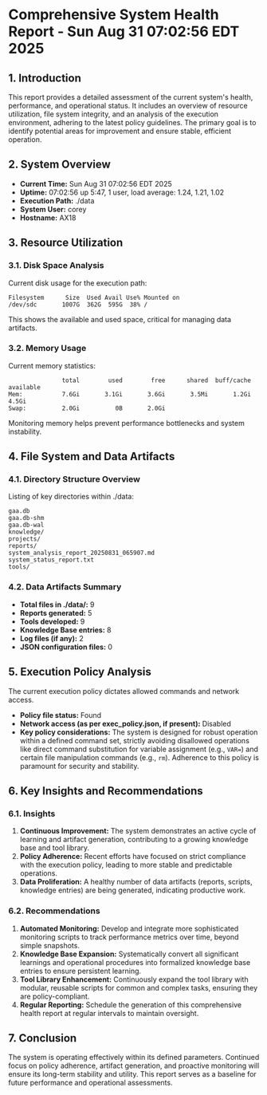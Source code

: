 # Comprehensive System Health Report - Sun Aug 31 07:02:56 EDT 2025

## 1. Introduction
This report provides a detailed assessment of the current system's health, performance, and operational status. It includes an overview of resource utilization, file system integrity, and an analysis of the execution environment, adhering to the latest policy guidelines. The primary goal is to identify potential areas for improvement and ensure stable, efficient operation.

## 2. System Overview
- **Current Time:** Sun Aug 31 07:02:56 EDT 2025
- **Uptime:**  07:02:56 up  5:47,  1 user,  load average: 1.24, 1.21, 1.02
- **Execution Path:** ./data
- **System User:** corey
- **Hostname:** AX18

## 3. Resource Utilization
### 3.1. Disk Space Analysis
Current disk usage for the execution path:
```
Filesystem      Size  Used Avail Use% Mounted on
/dev/sdc       1007G  362G  595G  38% /
```
This shows the available and used space, critical for managing data artifacts.

### 3.2. Memory Usage
Current memory statistics:
```
               total        used        free      shared  buff/cache   available
Mem:           7.6Gi       3.1Gi       3.6Gi       3.5Mi       1.2Gi       4.5Gi
Swap:          2.0Gi          0B       2.0Gi
```
Monitoring memory helps prevent performance bottlenecks and system instability.

## 4. File System and Data Artifacts
### 4.1. Directory Structure Overview
Listing of key directories within ./data:
```
gaa.db
gaa.db-shm
gaa.db-wal
knowledge/
projects/
reports/
system_analysis_report_20250831_065907.md
system_status_report.txt
tools/
```

### 4.2. Data Artifacts Summary
- **Total files in ./data/:** 9
- **Reports generated:** 5
- **Tools developed:** 9
- **Knowledge Base entries:** 8
- **Log files (if any):** 2
- **JSON configuration files:** 0

## 5. Execution Policy Analysis
The current execution policy dictates allowed commands and network access.
- **Policy file status:** Found
- **Network access (as per exec_policy.json, if present):** Disabled
- **Key policy considerations:** The system is designed for robust operation within a defined command set, strictly avoiding disallowed operations like direct command substitution for variable assignment (e.g., `VAR=`) and certain file manipulation commands (e.g., `rm`). Adherence to this policy is paramount for security and stability.

## 6. Key Insights and Recommendations
### 6.1. Insights
1.  **Continuous Improvement:** The system demonstrates an active cycle of learning and artifact generation, contributing to a growing knowledge base and tool library.
2.  **Policy Adherence:** Recent efforts have focused on strict compliance with the execution policy, leading to more stable and predictable operations.
3.  **Data Proliferation:** A healthy number of data artifacts (reports, scripts, knowledge entries) are being generated, indicating productive work.

### 6.2. Recommendations
1.  **Automated Monitoring:** Develop and integrate more sophisticated monitoring scripts to track performance metrics over time, beyond simple snapshots.
2.  **Knowledge Base Expansion:** Systematically convert all significant learnings and operational procedures into formalized knowledge base entries to ensure persistent learning.
3.  **Tool Library Enhancement:** Continuously expand the tool library with modular, reusable scripts for common and complex tasks, ensuring they are policy-compliant.
4.  **Regular Reporting:** Schedule the generation of this comprehensive health report at regular intervals to maintain oversight.

## 7. Conclusion
The system is operating effectively within its defined parameters. Continued focus on policy adherence, artifact generation, and proactive monitoring will ensure its long-term stability and utility. This report serves as a baseline for future performance and operational assessments.
